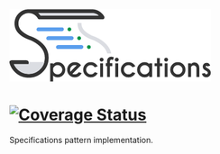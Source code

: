 ![Logo](.github/workflows/images/logo.png)

# [![Coverage Status](https://coveralls.io/repos/github/NYMEZIDE/Specifications/badge.svg?branch=master)](https://coveralls.io/github/NYMEZIDE/Specifications?branch=master)
Specifications pattern implementation.

